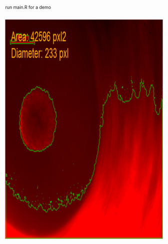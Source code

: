 run main.R for a demo

<br>
<img height = "700" src="https://github.com/geolee123/CellMicroscopyTools/blob/master/processed/processed_10-18-17%20Dvl%20TKO%20Dvl1%20dDEP_G5.tif"/>
<br>

